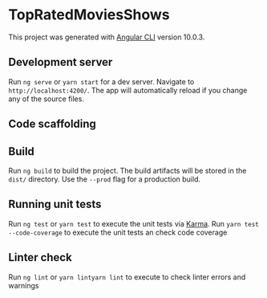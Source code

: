 # TopRatedMoviesShows

This project was generated with [Angular CLI](https://github.com/angular/angular-cli) version 10.0.3.

## Development server

Run `ng serve` or `yarn start` for a dev server. Navigate to `http://localhost:4200/`. The app will automatically reload if you change any of the source files.

## Code scaffolding

## Build

Run `ng build` to build the project. The build artifacts will be stored in the `dist/` directory. Use the `--prod` flag for a production build.

## Running unit tests

Run `ng test` or `yarn test` to execute the unit tests via [Karma](https://karma-runner.github.io).
Run `yarn test --code-coverage` to execute the unit tests an check code coverage

## Linter check

Run `ng lint` or `yarn lintyarn lint` to execute to check linter errors and warnings
